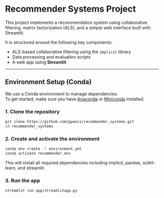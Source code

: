# Recommender Systems Project

This project implements a recommendation system using collaborative filtering, matrix factorization (ALS), and a simple web interface built with Streamlit.

It is structured around the following key components:

- ALS-based collaborative filtering using the `implicit` library  
- Data processing and evaluation scripts
- A web app using **Streamlit**

---

## Environment Setup (Conda)

We use a Conda environment to manage dependencies.  
To get started, make sure you have [Anaconda](https://www.anaconda.com/products/distribution) or [Miniconda](https://docs.conda.io/en/latest/miniconda.html) installed.

### 1. Clone the repository

```bash
git clone https://github.com/pponci/recommender_systems.git
cd recommender_systems
```

### 2. Create and activate the environment

```bash
conda env create -f environment.yml
conda activate recommender_env
```

This will install all required dependencies including implicit, pandas, scikit-learn, and streamlit.

### 3. Run the app

```bash
streamlit run app/streamlitapp.py
```
